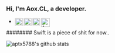 ### Hi, I'm Aox.CL, a developer.

- <a target=_blank href="https://twitter.com/xuandian">
    <img align="left" alt="Aox.CL | Twitter" width="21px"  src="https://raw.githubusercontent.com/aptx5788/aptx5788/152a87a6983034283e240385d3ff845f3046a7b9/assets/twitter.svg" />
  </a>
  <a target=_blank href="https://www.instagram.com/aox.cl/">
    <img align="left" alt="Aox.CL | Instagram" width="21px"     src="https://raw.githubusercontent.com/aptx5788/aptx5788/152a87a6983034283e240385d3ff845f3046a7b9/assets/instagram.svg" />
  </a>
  <a target=_blank href="https://atombox.xyz">
    <img align="left" alt="Aox.CL | AtomBox" width="20px" src="https://raw.githubusercontent.com/aptx5788/aptx5788/5235510b3453332f45117670af17bd8ad32fb2f1/assets/atombox.svg" />
  </a>
  <a target=_blank href="https://weibo.com/atomhachiko">
    <img align="left" alt="Aox.CL | Aox.CL" width="24px" src="https://github.com/aptx5788/aptx5788/blob/main/assets/weibo.svg" />
  </a>
  
 ######## Swift is a piece of shit for now..

<img align="left" src="https://github-readme-stats.anuraghazra1.vercel.app/api?username=aptx5788&show_icons=true&include_all_commits=true&theme=prussian&hide=stars,contribs&hide_title=true&count_private=true" alt="aptx5788's github stats" />

